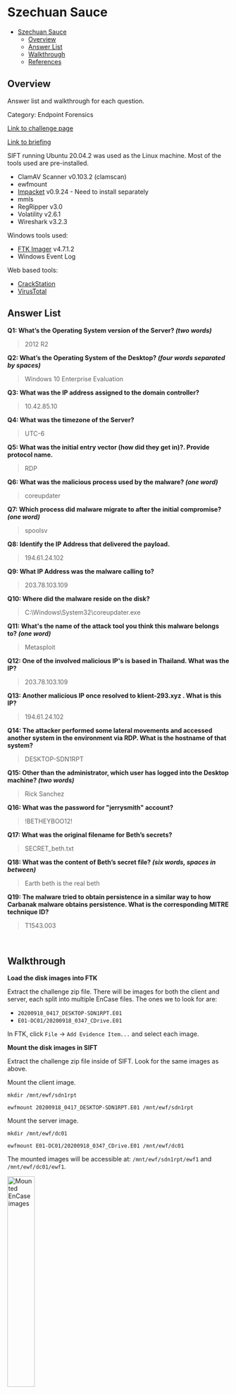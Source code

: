 # Szechuan Sauce

- [Szechuan Sauce](#szechuan-sauce)
  - [Overview](#overview)
  - [Answer List](#answer-list)
  - [Walkthrough](#walkthrough)
  - [References](#references)

## Overview
Answer list and walkthrough for each question.

Category: Endpoint Forensics

[Link to challenge page](https://cyberdefenders.org/blueteam-ctf-challenges/31#nav-overview)

[Link to briefing](https://dfirmadness.com/the-stolen-szechuan-sauce/)

SIFT running Ubuntu 20.04.2 was used as the Linux machine. Most of the tools used are pre-installed.
- ClamAV Scanner v0.103.2 (clamscan)
- ewfmount
- [Impacket](https://github.com/fortra/impacket) v0.9.24 - Need to install separately
- mmls
- RegRipper v3.0
- Volatility v2.6.1
- Wireshark v3.2.3

Windows tools used:
- [FTK Imager](https://www.exterro.com/ftk-imager) v4.7.1.2
- Windows Event Log

Web based tools:
- [CrackStation](https://crackstation.net/)
- [VirusTotal](https://www.virustotal.com/gui/home/upload)

## Answer List
**Q1: What’s the Operating System version of the Server? *(two words)***
> 2012 R2

**Q2: What’s the Operating System of the Desktop? *(four words separated by spaces)***
> Windows 10 Enterprise Evaluation

**Q3: What was the IP address assigned to the domain controller?**
> 10.42.85.10

**Q4: What was the timezone of the Server?**
> UTC-6

**Q5: What was the initial entry vector (how did they get in)?. Provide protocol name.**
> RDP

**Q6: What was the malicious process used by the malware? *(one word)***
> coreupdater

**Q7: Which process did malware migrate to after the initial compromise? *(one word)***
> spoolsv

**Q8: Identify the IP Address that delivered the payload.**
> 194.61.24.102

**Q9: What IP Address was the malware calling to?**
> 203.78.103.109

**Q10: Where did the malware reside on the disk?**
> C:\Windows\System32\coreupdater.exe

**Q11: What's the name of the attack tool you think this malware belongs to? *(one word)***
> Metasploit

**Q12: One of the involved malicious IP's is based in Thailand. What was the IP?**
> 203.78.103.109

**Q13: Another malicious IP once resolved to klient-293.xyz . What is this IP?**
> 194.61.24.102

**Q14: The attacker performed some lateral movements and accessed another system in the environment via RDP. What is the hostname of that system?**
> DESKTOP-SDN1RPT

**Q15: Other than the administrator, which user has logged into the Desktop machine? *(two words)***
> Rick Sanchez

**Q16: What was the password for "jerrysmith" account?**
> !BETHEYBOO12!

**Q17: What was the original filename for Beth’s secrets?**
> SECRET_beth.txt

**Q18: What was the content of Beth’s secret file? *(six words, spaces in between)***
> Earth beth is the real beth

**Q19: The malware tried to obtain persistence in a similar way to how Carbanak malware obtains persistence. What is the corresponding MITRE technique ID?**
> T1543.003

<br>

## Walkthrough

**Load the disk images into FTK**

Extract the challenge zip file. There will be images for both the client and server, each split into multiple EnCase files. The ones we to look for are:
- `20200918_0417_DESKTOP-SDN1RPT.E01`
- `E01-DC01/20200918_0347_CDrive.E01`

In FTK, click `File` -> `Add Evidence Item...` and select each image.

**Mount the disk images in SIFT**

Extract the challenge zip file inside of SIFT. Look for the same images as above.

Mount the client image.
```
mkdir /mnt/ewf/sdn1rpt

ewfmount 20200918_0417_DESKTOP-SDN1RPT.E01 /mnt/ewf/sdn1rpt
```

Mount the server image.
```
mkdir /mnt/ewf/dc01

ewfmount E01-DC01/20200918_0347_CDrive.E01 /mnt/ewf/dc01
```

The mounted images will be accessible at: `/mnt/ewf/sdn1rpt/ewf1` and `/mnt/ewf/dc01/ewf1`.

<img src="images/q0_ewf_mounted.png" alt="Mounted EnCase images" width="35%" height="35%"> <br>

Get the location of the OS partitions.
```
mmls /mnt/ewf/sdn1rpt/ewf1
```

<img src="images/q0_partition_layout_client.png" alt="Partition layout of client image" width="50%" height="50%"> <br>

```
mmls /mnt/ewf/dc01/ewf1
```

<img src="images/q0_partition_layout_server.png" alt="Partition layout of server image" width="50%" height="50%"> <br>

The starting sectors of our images are:
- Client: `239616`
- Server: `718848`

Mount the client OS partition, specifying the starting sector in the offset.
```
mount -t ntfs-3g -o loop,ro,show_sys_files,stream_interface=windows,offset=$((239616*512)) /mnt/ewf/sdn1rpt/ewf1 /mnt/windows_mount/
```

<img src="images/q0_disk_mounted_client.png" alt="Mounted client disk" width="50%" height="50%"> <br>

Mount the server OS partition.
```
mount -t ntfs-3g -o loop,ro,show_sys_files,stream_interface=windows,offset=$((718848*512)) /mnt/ewf/dc01/ewf1 /mnt/windows_mount1/
```

<img src="images/q0_disk_mounted_server.png" alt="Mounted server disk" width="50%" height="50%"> <br>

**Verify Volatility profiles**

Get profile for the client memory dump: `Win10x64_19041`.

```
vol.py -f DESKTOP-SDN1RPT.mem imageinfo | tee case/sdn1rpt/imageinfo.txt
```

<img src="images/q0_vol_profile_client.png" alt="Volatility profile - client" width="60%" height="60%"> <br>

Get profile for the server memory dump: `Win2012R2x64_18340`.

Multiple profiles were suggested but this one ended up worked (even though the build version doesn't match) while the others did not.

```
vol.py -f citadeldc01.mem imageinfo | tee case/dcn01/imageinfo.txt
```

<img src="images/q0_vol_profile_server.png" alt="Volatility profile - server" width="60%" height="60%"> <br>

**Fix regripper plugindir error in SIFT**

regripper wouldn't run due to not knowing its plugin directory. Thanks to **jrick** for [providing a fix](https://obscurite.hateblo.jp/entry/2022/02/28/003408).

Open `/usr/share/regripper.pl` and define the `plugindir` variable beginning at line 66:
```
# Add: Define the variable plugindir
my $plugindir = File::Spec->catfile($scriptdir, "plugins");
```

<img src="images/q0_regripper_fix.png" alt="Define plugindir in regripper" width="35%" height="35%"> <br>

---
<br>

**Q1: What’s the Operating System version of the Server? *(two words)***
> 2012 R2

Use regripper to parse the SOFTWARE registry hive, located at `/mnt/windows_mount1/Windows/System32/config/SOFTWARE`.
 
```
rip.pl -r /mnt/windows_mount1/Windows/System32/config/SOFTWARE -f software > case/dc01/software.txt
```

Search for *ProductName* to find the OS.

<img src="images/q1_os_version_server.png" alt="Q1: Server OS version" width="50%" height="50%"> <br>

---
<br>

**Q2: What’s the Operating System of the Desktop? *(four words separated by spaces)***
> Windows 10 Enterprise Evaluation

Use regripper to parse the SOFTWARE registry hive, located at `/mnt/windows_mount/Windows/System32/config/SOFTWARE`.

```
rip.pl -r /mnt/windows_mount/Windows/System32/config/SOFTWARE -f software > case/sdn1rpt/software.txt
```

Search for *ProductName* to find the OS.

<img src="images/q2_os_version_client.png" alt="Q2: Client OS version" width="50%" height="50%"> <br>

---
<br>

**Q3: What was the IP address assigned to the domain controller?**
> 10.42.85.10

Open the packet capture `case001.pcap`.

Use the display filter: `browser`.

See the *Host Announcements* from 10.42.85.10 indicating it is a domain controller.

<img src="images/q3_dc_ip.png" alt="Q3: Domain controller IP" width="75%" height="75%"> <br>

---
<br>

**Q4: What was the timezone of the Server?**
> UTC-6

Use regripper to parse the SYSTEM registry hive, located at `/mnt/windows_mount/Windows/System32/config/SYSTEM`.

```
rip.pl -r /mnt/windows_mount1/Windows/System32/config/SYSTEM -f system > case/dc01/system.txt
```

Search for *TimeZoneInformation* to find the configured timezone.

<img src="images/q4_timezone_configured_server.png" alt="Q4: Server configured timezone" width="35%" height="35%"> <br>

**However**, the case [briefing]((https://dfirmadness.com/the-stolen-szechuan-sauce/)) notes that the incident took place in Colorado, at UTC-6.

<img src="images/q4_timezone_case_briefing.png" alt="Q4: Timezone in case briefing" width="65%" height="65%"> <br>

---
<br>

**Q5: What was the initial entry vector (how did they get in)?. Provide protocol name.**
> RDP

Export the server's Security event log.
1. From FTK, expand the `20200918_0347_CDrive.E01` tree -> Partition 2 [11168MB].
2. Go to `[root]\Windows\System32\winevt\Logs`. Right-click `Security.evt` and `Export Files...`.

Open in Windows Event Viewer.
1. Right-click on `Saved Logs`.
2. `Open Saved Log...`.

Filter for successful RDP events.
1. Under Saved Logs, select the Security log.
2. Click `Filter Current Log...`.
3. Filter for Event ID `4624`.

<img src="images/q5_rdp_event_id.png" alt="Q5: Filter for Event ID 4624" width="25%" height="25%"> <br>

Look for the event at **9/18/2020 8:21:48 PM**.
> This was viewed in Pacific time. Adjust for local timezone.

The *Logon Type* of 10 means it is an RDP login and the source IP can be found at *Source Network Address*.

<img src="images/q5_rdp_event_details.png" alt="Q5: RDP Event Details" width="35%" height="35%"> <br>

Another note about time: in the XML details, the time is displayed is **9/18/2020 03:21:48 UTC** and is around the time when lots of RDP attempts are seen. 

However, if we look in the packet capture `case001.pcap` with the display filter `tcp.port == 3389`, we see numerous RDP connections starting around **9/19/2020 02:19:26 UTC** (packet #84334), matching what's seen above.

<img src="images/q5_rdp_pcap.png" alt="Q5: PCAP RDP timestamp" width="35%" height="35%"> <br>

This is strange because even if the timezone was incorrectly set on the server, the UTC timestamp would still be correct. Moving an hour backwards in the Windows log and an hour forward in the packet capture didn't show RDP activity.

---
<br>

**Q6: What was the malicious process used by the malware? *(one word)***
> coreupdater

View `case001.pcap` using the display filter: `ip.addr == 194.61.24.102 && http`.

Notice the GET requests for `/coreupdater.exe`.

<img src="images/q6_http_get_coreupdater.png" alt="Q6: GET requests for coreupdater" width="75%" height="75%"> <br>

Extract network connections from the server's memory.
```
vol.py -f citadeldc01.mem --profile=Win2012R2x64_18340 netscan | tee case/dc01/netscan.txt
```

The output is noisy and contains lots of DNS-related entries. Filter it out.
```
grep -v dns.exe case/dc01/netscan.txt
```

Find the outbound connection by `coreupdater.exe` to `203.78.103.109:443`.

<img src="images/q6_netstat_outbound_coreupdater.png" alt="Q6: Memory view of network connection by coreupdater" width="75%" height="75%"> <br>

Update the Wireshark display filter to include the new IP and port: `(ip.addr == 194.61.24.102 && http) || (ip.addr == 203.78.103.109 && tcp.port == 443)`.

Notice this new connection took place after the initial download of coreupdater.

<img src="images/q6_http_outbound_coreupdater.png" alt="Q6: PCAP view of network connection by coreupdater" width="75%" height="75%"> <br>

---
<br>

**Q7: Which process did malware migrate to after the initial compromise? *(one word)***
> spoolsv

Scan the server's memory to try and find known malware.
```
mkdir case/dc01/malfind
vol.py -f citadeldc01.mem --profile=Win2012R2x64 malfind -D case/dc01/malfind/ | tee case/dc01/malfind.txt
```

The text output of malfind gives us readable information about suspicious memory segments and includes the process name, ID, and the starting address. The directory specified with `-D` will contain dumps of those same segments.

<img src="images/q7_malfind_output.png" alt="Q7: Malfind Text Output" width="50%" height="50%"> <br>

Scan the suspicious memory dumps with ClamAV.
```
clamscan --log=case/dc01/clamscan_malfind_results.txt case/dc01/malfind/
```

<img src="images/q7_clamscan_output.png" alt="Q7: ClamAV output" width="50%" height="50%"> <br>

There are a few entries labeled with Meterpreter. Note those memory addresses.

Search the malfind text output for one of the memory addresses to find the process. The example will use `0x4afc070000`.

<img src="images/q7_malfind_output_spoolsv.png" alt="Q7: Malfind spoolsv" width="50%" height="50%"> <br>

Another interesting finding is the contents of `0x4afc070000` can be seen in the packet capture.

View the pcap using the display filter: `tcp.stream == 30455`.

This is one of the suspicious network connections identified in Q6.

Click on *packet #242207*, right-click *Follow -> TCP Stream*.

At the bottom of the window, go to Show and save data as and select Hex Dump from the dropdown menu.
	
This is the same data as seen in the malfind output.

<img src="images/q7_wireshark_stream_30455.png" alt="Q7: Wireshark TCP Stream 30455" width="50%" height="50%"> <br>

---
<br>

**Q8: Identify the IP Address that delivered the payload.**
> 192.61.24.102

Found in Q6 that the server downloaded coreupdater.exe from 194.61.24.102.

View `case001.pcap` using the display filter: `ip.addr == 194.61.24.102 && http`.

<img src="images/q8_malware_initial_download.png" alt="Q8: Malware initial download" width="65%" height="65%"> <br>

---
<br>

**Q9: What IP Address was the malware calling to?**
> 203.78.103.109

Found in Q6 that coreupdater.exe was making an outbound connection from the server to 203.78.103.709.

View `case001.pcap` using the display filter: `(ip.addr == 194.61.24.102 && http) || (ip.addr == 203.78.103.109 && tcp.port == 443)`.

<img src="images/q9_malware_outbound_addr.png" alt="Q9: Malware outbound connection" width="65%" height="65%"> <br>

---
<br>

**Q10: Where did the malware reside on the disk?**
> C:\Windows\System32\coreupdater.exe

Use regripper to parse the server's NTUSER.DAT registry hive, located at `/mnt/windows_mount1/Users/Administrator/NTUSER.DAT`.
```
rip.pl -r /mnt/windows_mount1/Users/Administrator/NTUSER.DAT -f ntuser -a > case/dc01/ntuser.txt
```

Find coreupdater.exe under *OpenSavePidlMRU*.

The path includes *My Computer\CLSID_Downloads*, which doesn't seemingly doesn't map to other directories.

<img src="images/q10_mru_path.png" alt="Q10: coreupdater in Open/Save MRU" width="35%" height="35%"> <br>

The executable will also show up under *UserAssist* with a path that includes *{1AC14E77-02E7-4E5D-B744-2EB1AE5198B7}*.

<img src="images/q10_userassist_path.png" alt="Q10: coreupdater in UserAssist" width="35%" height="35%"> <br>

Microsoft [documentation](https://learn.microsoft.com/en-us/windows/win32/shell/knownfolderid) shows this GUID maps to SYSTEM32.

<img src="images/q10_known_folderid.png" alt="Q10: SYSTEM32 - known folder ID" width="35%" height="35%"> <br>

`/mnt/windows_mount1/Windows/System32` contains coreupdater.
```
ls -l /mnt/windows_mount1/Windows/System32 | grep coreupdater.exe
```

<img src="images/q10_system32_coreupdater.png" alt="Q10: coreupdater in SYSTEM32" width="35%" height="35%"> <br>

Let's double check via another method.

Get the SHA-256 hash of the file.
```
sha256sum /mnt/windows_mount1/Windows/System32/coreupdater.exe
```

<img src="images/q10_sha256_hash.png" alt="Q10: coreupdater hash" width="60%" height="60%"> <br>

The hash is flagged as malicious in [VirusTotal](https://www.virustotal.com/gui/file/10f3b92002bb98467334161cf85d0b1730851f9256f83c27db125e9a0c1cfda6/details).

<img src="images/q10_vt_lookup_hash.png" alt="Q10: VirusTotal Hash Lookup" width="50%" height="50%"> <br>

---
<br>

**Q11: What's the name of the attack tool you think this malware belongs to? *(one word)***
> Metasploit

Identified via ClamAV scan in Q7.

<img src="images/q7_clamscan_output.png" alt="Q11: ClamAV output" width="50%" height="50%"> <br>

---
<br>

**Q12: One of the involved malicious IP's is based in Thailand. What was the IP?**
> 203.78.103.109

Found in Q6 that there were strange connections to 194.61.24.102 and 203.78.103.709.

VirusTotal [lookup](https://www.virustotal.com/gui/ip-address/203.78.103.109) indicates 203.78.103.709 from an ISP in Thailand.

<img src="images/q12_vt_lookup.png" alt="Q12: VirusTotal IP Lookup" width="50%" height="50%"> <br>

---
<br>

**Q13: Another malicious IP once resolved to klient-293.xyz. What is this IP?**
> 194.61.24.102

VirusTotal [lookup](https://www.virustotal.com/gui/domain/klient-293.xyz/relations) indicates 194.61.24.102 once resolved to klient-293.xyz.

<img src="images/q13_vt_lookup_dns.png" alt="Q13: VirusTotal Domain Lookup" width="50%" height="50%"> <br>

---
<br>

**Q14: The attacker performed some lateral movements and accessed another system in the environment via RDP. What is the hostname of that system?**
> DESKTOP-SDN1RPT

The client's Security event log on shows a sucessful RDP connection from the server.
- The steps to export and view RDP events are the same as in Q5.

<img src="images/q14_rdp_client_event.png" alt="Q14: RDP lateral movement from server" width="35%" height="35%"> <br>

---
<br>

**Q15: Other than the administrator, which user has logged into the Desktop machine? *(two words)***
> Rick Sanchez

The client's Security event log shows a sucessful RDP login with the `ricksanchez` account.
- The steps to export and view RDP events are the same as in Q5.

<img src="images/q15_rdp_client_rick_login.png" alt="Q15: RDP login with ricksanchez" width="40%" height="40%"> <br>

---
<br>

**Q16: What was the password for "jerrysmith" account?**
> !BETHEYBOO12!

Use impacket-secretsdump to get password hashes for the domain accounts.
- The server's SYSTEM and NTDS registry hives are provided as input.
```
impacket-secretsdump -system /mnt/windows_mount1/Windows/System32/config/SYSTEM -ntds /mnt/windows_mount1/Windows/NTDS/ntds.dit LOCAL > case/dc01/secretsdump_ntds_output.txt
```

<img src="images/q16_domain_hashes.png" alt="Q16: Password hashes for domain accounts" width="60%" height="60%"> <br>

Submit the hash to CrackStation to for the cleartext password.

<img src="images/q16_jerrysmith_cleartext.png" alt="Q16: jerrysmith cleartext password" width="60%" height="60%"> <br>

---
<br>

**Q17: What was the original filename for Beth’s secrets?**
> SECRET_beth.txt

Go to `'/mnt/windows_mount1/$Recycle.Bin/S-1-5-21-2232410529-1445159330-2725690660-500'`.

The filename can be found in `'$IU2L112.txt'`.

<img src="images/q17_orig_filename.png" alt="Q17: Beth secret original filename" width="35%" height="35%"> <br>

---
<br>

**Q18: What was the content of Beth’s secret file? (six words, spaces in between)**
> Earth beth is the real beth

Go to `'/mnt/windows_mount1/$Recycle.Bin/S-1-5-21-2232410529-1445159330-2725690660-500'`.

The filename can be found in `'$RU2L112.txt'`.

<img src="images/q18_beth_secret.png" alt="Q18: Beth secret" width="25%" height="25%"> <br>

---
<br>

**Q19: The malware tried to obtain persistence in a similar way to how Carbanak malware obtains persistence. What is the corresponding MITRE technique ID?**
> T1543.003

coreupdater is configured to auto-run as a service. This can be seen in `autorunsc-citadel-dc01.csv`.

<img src="images/q19_autorun_server_output.png" alt="Q19: Autorun coreupdater" width="50%" height="50%"> <br>

This [writeup](https://www.trendmicro.com/en_us/research/21/d/carbanak-and-fin7-attack-techniques.html) describes how Carbanak installs itself as an auto-run service.

---
<br>

## References
[Malfind tutorial](https://volatility-labs.blogspot.com/2016/08/automating-detection-of-known-malware.html)

[Malfind reference](https://github.com/volatilityfoundation/volatility/wiki/Command-Reference-Mal#malfind)

[Mounting the E01 files in SIFT](https://dfirmadness.com/mounting-case001-e01-files/)